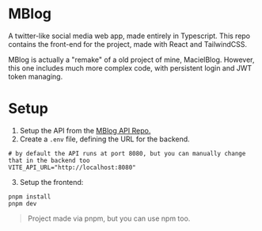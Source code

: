 # MBlog

A twitter-like social media web app, made entirely in Typescript.
This repo contains the front-end for the project, made with React and TailwindCSS.

MBlog is actually a "remake" of a old project of mine, MacielBlog. However, this one includes much more complex code, with persistent login and JWT token managing.

# Setup

1. Setup the API from the [MBlog API Repo.](https://github.com/m4c1elz/mblog-api)
2. Create a `.env` file, defining the URL for the backend.

```
# by default the API runs at port 8080, but you can manually change that in the backend too
VITE_API_URL="http://localhost:8080"
```

3. Setup the frontend:

```
pnpm install
pnpm dev
```

> Project made via pnpm, but you can use npm too.
